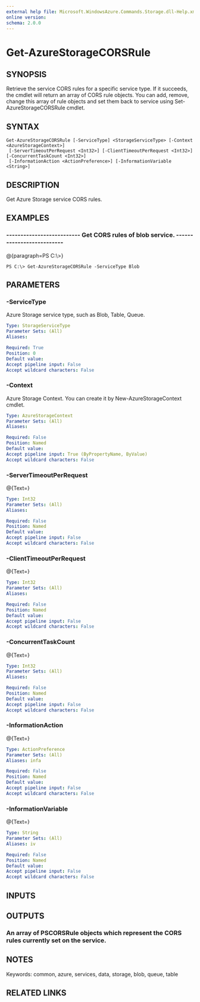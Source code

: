 ```yaml
---
external help file: Microsoft.WindowsAzure.Commands.Storage.dll-Help.xml
online version: 
schema: 2.0.0
---
```


# Get-AzureStorageCORSRule
## SYNOPSIS
Retrieve the service CORS rules for a specific service type.
If it succeeds, the cmdlet will return an array of CORS rule objects.
You can add, remove, change this array of rule objects and set them back to service using Set-AzureStorageCORSRule cmdlet.

## SYNTAX

```
Get-AzureStorageCORSRule [-ServiceType] <StorageServiceType> [-Context <AzureStorageContext>]
 [-ServerTimeoutPerRequest <Int32>] [-ClientTimeoutPerRequest <Int32>] [-ConcurrentTaskCount <Int32>]
 [-InformationAction <ActionPreference>] [-InformationVariable <String>]
```

## DESCRIPTION
Get Azure Storage service CORS rules.

## EXAMPLES

### --------------------------  Get CORS rules of blob service.  --------------------------
@{paragraph=PS C:\\\>}

```
PS C:\> Get-AzureStorageCORSRule -ServiceType Blob
```

## PARAMETERS

### -ServiceType
Azure Storage service type, such as Blob, Table, Queue.

```yaml
Type: StorageServiceType
Parameter Sets: (All)
Aliases: 

Required: True
Position: 0
Default value: 
Accept pipeline input: False
Accept wildcard characters: False
```

### -Context
Azure Storage Context.
You can create it by New-AzureStorageContext cmdlet.

```yaml
Type: AzureStorageContext
Parameter Sets: (All)
Aliases: 

Required: False
Position: Named
Default value: 
Accept pipeline input: True (ByPropertyName, ByValue)
Accept wildcard characters: False
```

### -ServerTimeoutPerRequest
@{Text=}

```yaml
Type: Int32
Parameter Sets: (All)
Aliases: 

Required: False
Position: Named
Default value: 
Accept pipeline input: False
Accept wildcard characters: False
```

### -ClientTimeoutPerRequest
@{Text=}

```yaml
Type: Int32
Parameter Sets: (All)
Aliases: 

Required: False
Position: Named
Default value: 
Accept pipeline input: False
Accept wildcard characters: False
```

### -ConcurrentTaskCount
@{Text=}

```yaml
Type: Int32
Parameter Sets: (All)
Aliases: 

Required: False
Position: Named
Default value: 
Accept pipeline input: False
Accept wildcard characters: False
```

### -InformationAction
@{Text=}

```yaml
Type: ActionPreference
Parameter Sets: (All)
Aliases: infa

Required: False
Position: Named
Default value: 
Accept pipeline input: False
Accept wildcard characters: False
```

### -InformationVariable
@{Text=}

```yaml
Type: String
Parameter Sets: (All)
Aliases: iv

Required: False
Position: Named
Default value: 
Accept pipeline input: False
Accept wildcard characters: False
```

## INPUTS

## OUTPUTS

### An array of PSCORSRule objects which represent the CORS rules currently set on the service.

## NOTES
Keywords: common, azure, services, data, storage, blob, queue, table

## RELATED LINKS

